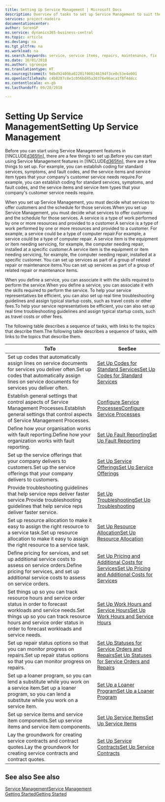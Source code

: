 ```yaml
---
title: Setting Up Service Management | Microsoft Docs
description: Overview of tasks to set up Service Management to suit the way that your organisations manages its services.
services: project-madeira
documentationcenter: 
author: SorenGP
ms.service: dynamics365-business-central
ms.topic: article
ms.devlang: na
ms.tgt_pltfrm: na
ms.workload: na
ms.search.keywords: service, service items, repairs, maintenance, fix
ms.date: 10/01/2018
ms.author: sgroespe
ms.translationtype: HT
ms.sourcegitcommit: 9dbd92409ba02281f008246194f3ce0c53e4e001
ms.openlocfilehash: c4b8287c8e1c056bd45a30376e96aca1f8f4ddcc
ms.contentlocale: en-gb
ms.lasthandoff: 09/28/2018

---
```


# <a name="setting-up-service-management"></a><span data-ttu-id="d54a0-103">Setting Up Service Management</span><span class="sxs-lookup"><span data-stu-id="d54a0-103">Setting Up Service Management</span></span>
<span data-ttu-id="d54a0-104">Before you can start using Service Management features in [!INCLUDE[d365fin](includes/d365fin_md.md)], there are a few things to set up.</span><span class="sxs-lookup"><span data-stu-id="d54a0-104">Before you can start using Service Management features in [!INCLUDE[d365fin](includes/d365fin_md.md)], there are a few things to set up.</span></span> <span data-ttu-id="d54a0-105">For example, you can establish coding for standard services, symptoms, and fault codes, and the service items and service item types that your company's customer service needs require.</span><span class="sxs-lookup"><span data-stu-id="d54a0-105">For example, you can establish coding for standard services, symptoms, and fault codes, and the service items and service item types that your company's customer service needs require.</span></span>  

<span data-ttu-id="d54a0-106">When you set up Service Management, you must decide what services to offer customers and the schedule for those services.</span><span class="sxs-lookup"><span data-stu-id="d54a0-106">When you set up Service Management, you must decide what services to offer customers and the schedule for those services.</span></span> <span data-ttu-id="d54a0-107">A service is a type of work performed by one or more resources and provided to a customer.</span><span class="sxs-lookup"><span data-stu-id="d54a0-107">A service is a type of work performed by one or more resources and provided to a customer.</span></span> <span data-ttu-id="d54a0-108">For example, a service could be a type of computer repair.</span><span class="sxs-lookup"><span data-stu-id="d54a0-108">For example, a service could be a type of computer repair.</span></span> <span data-ttu-id="d54a0-109">A service item is the equipment or item needing servicing, for example, the computer needing repair, installed at a specific customer.</span><span class="sxs-lookup"><span data-stu-id="d54a0-109">A service item is the equipment or item needing servicing, for example, the computer needing repair, installed at a specific customer.</span></span> <span data-ttu-id="d54a0-110">You can set up services as part of a group of related repair or maintenance items.</span><span class="sxs-lookup"><span data-stu-id="d54a0-110">You can set up services as part of a group of related repair or maintenance items.</span></span>  
  
<span data-ttu-id="d54a0-111">When you define a service, you can associate it with the skills required to perform the service.</span><span class="sxs-lookup"><span data-stu-id="d54a0-111">When you define a service, you can associate it with the skills required to perform the service.</span></span> <span data-ttu-id="d54a0-112">To help your service representatives be efficient, you can also set up real time troubleshooting guidelines and assign typical startup costs, such as travel costs or other fees.</span><span class="sxs-lookup"><span data-stu-id="d54a0-112">To help your service representatives be efficient, you can also set up real time troubleshooting guidelines and assign typical startup costs, such as travel costs or other fees.</span></span>  

<span data-ttu-id="d54a0-113">The following table describes a sequence of tasks, with links to the topics that describe them.</span><span class="sxs-lookup"><span data-stu-id="d54a0-113">The following table describes a sequence of tasks, with links to the topics that describe them.</span></span>  
  
| <span data-ttu-id="d54a0-114">To</span><span class="sxs-lookup"><span data-stu-id="d54a0-114">To</span></span> | <span data-ttu-id="d54a0-115">See</span><span class="sxs-lookup"><span data-stu-id="d54a0-115">See</span></span> |
| --- | --- |
| <span data-ttu-id="d54a0-116">Set up codes that automatically assign lines on service documents for services you deliver often.</span><span class="sxs-lookup"><span data-stu-id="d54a0-116">Set up codes that automatically assign lines on service documents for services you deliver often.</span></span> |[<span data-ttu-id="d54a0-117">Set Up Codes for Standard Services</span><span class="sxs-lookup"><span data-stu-id="d54a0-117">Set Up Codes for Standard Services</span></span>](service-how-setup-service-coding.md)|
| <span data-ttu-id="d54a0-118">Establish general settings that control aspects of Service Management Processes.</span><span class="sxs-lookup"><span data-stu-id="d54a0-118">Establish general settings that control aspects of Service Management Processes.</span></span>|[<span data-ttu-id="d54a0-119">Configure Service Processes</span><span class="sxs-lookup"><span data-stu-id="d54a0-119">Configure Service Processes</span></span>](service-setup-service-processes.md)|
| <span data-ttu-id="d54a0-120">Define how your organisation works with fault reporting.</span><span class="sxs-lookup"><span data-stu-id="d54a0-120">Define how your organization works with fault reporting.</span></span> |[<span data-ttu-id="d54a0-121">Set Up Fault Reporting</span><span class="sxs-lookup"><span data-stu-id="d54a0-121">Set Up Fault Reporting</span></span>](service-how-setup-fault-reporting.md) |
| <span data-ttu-id="d54a0-122">Set up the service offerings that your company delivers to customers.</span><span class="sxs-lookup"><span data-stu-id="d54a0-122">Set up the service offerings that your company delivers to customers.</span></span>|[<span data-ttu-id="d54a0-123">Set Up Service Offerings</span><span class="sxs-lookup"><span data-stu-id="d54a0-123">Set Up Service Offerings</span></span>](service-how-setup-service-offerings.md)|
| <span data-ttu-id="d54a0-124">Provide troubleshooting guidelines that help service reps deliver faster service.</span><span class="sxs-lookup"><span data-stu-id="d54a0-124">Provide troubleshooting guidelines that help service reps deliver faster service.</span></span> |[<span data-ttu-id="d54a0-125">Set Up Troubleshooting</span><span class="sxs-lookup"><span data-stu-id="d54a0-125">Set Up Troubleshooting</span></span>](service-how-setup-troubleshooting.md) |
| <span data-ttu-id="d54a0-126">Set up resource allocation to make it easy to assign the right resource to a service task.</span><span class="sxs-lookup"><span data-stu-id="d54a0-126">Set up resource allocation to make it easy to assign the right resource to a service task.</span></span> |[<span data-ttu-id="d54a0-127">Set Up Resource Allocation</span><span class="sxs-lookup"><span data-stu-id="d54a0-127">Set Up Resource Allocation</span></span>](service-how-setup-resource-allocation.md) |
| <span data-ttu-id="d54a0-128">Define pricing for services, and set up additional service costs to assess on service orders.</span><span class="sxs-lookup"><span data-stu-id="d54a0-128">Define pricing for services, and set up additional service costs to assess on service orders.</span></span> |[<span data-ttu-id="d54a0-129">Set Up Pricing and Additional Costs for Services</span><span class="sxs-lookup"><span data-stu-id="d54a0-129">Set Up Pricing and Additional Costs for Services</span></span>](service-how-setup-service-costs-pricing.md)|
| <span data-ttu-id="d54a0-130">Set things up so you can track resource hours and service order status in order to forecast workloads and service needs.</span><span class="sxs-lookup"><span data-stu-id="d54a0-130">Set things up so you can track resource hours and service order status in order to forecast workloads and service needs.</span></span>|[<span data-ttu-id="d54a0-131">Set Up Work Hours and Service Hours</span><span class="sxs-lookup"><span data-stu-id="d54a0-131">Set Up Work Hours and Service Hours</span></span>](service-how-setup-work-service-hours.md)|
| <span data-ttu-id="d54a0-132">Set up repair status options so that you can monitor progress on repairs.</span><span class="sxs-lookup"><span data-stu-id="d54a0-132">Set up repair status options so that you can monitor progress on repairs.</span></span> | [<span data-ttu-id="d54a0-133">Set Up Statuses for Service Orders and Repairs</span><span class="sxs-lookup"><span data-stu-id="d54a0-133">Set Up Statuses for Service Orders and Repairs</span></span>](service-order-repair-status.md)|
| <span data-ttu-id="d54a0-134">Set up a loaner program, so you can lend a substitute while you work on a service item.</span><span class="sxs-lookup"><span data-stu-id="d54a0-134">Set up a loaner program, so you can lend a substitute while you work on a service item.</span></span> |[<span data-ttu-id="d54a0-135">Set Up a Loaner Program</span><span class="sxs-lookup"><span data-stu-id="d54a0-135">Set Up a Loaner Program</span></span>](service-how-setup-loaner-program.md) |
| <span data-ttu-id="d54a0-136">Set up service items and service item components.</span><span class="sxs-lookup"><span data-stu-id="d54a0-136">Set up service items and service item components.</span></span> |[<span data-ttu-id="d54a0-137">Set Up Service Items</span><span class="sxs-lookup"><span data-stu-id="d54a0-137">Set Up Service Items</span></span>](service-how-setup-service-items.md) |
| <span data-ttu-id="d54a0-138">Lay the groundwork for creating service contracts and contract quotes.</span><span class="sxs-lookup"><span data-stu-id="d54a0-138">Lay the groundwork for creating service contracts and contract quotes.</span></span> |[<span data-ttu-id="d54a0-139">Set Up Service Contracts</span><span class="sxs-lookup"><span data-stu-id="d54a0-139">Set Up Service Contracts</span></span>](service-how-setup-service-contracts.md) |

## <a name="see-also"></a><span data-ttu-id="d54a0-140">See also </span><span class="sxs-lookup"><span data-stu-id="d54a0-140">See also</span></span>
[<span data-ttu-id="d54a0-141">Service Management</span><span class="sxs-lookup"><span data-stu-id="d54a0-141">Service Management</span></span>](service-service.md)  
[<span data-ttu-id="d54a0-142">Getting Started</span><span class="sxs-lookup"><span data-stu-id="d54a0-142">Getting Started</span></span>](product-get-started.md)  

